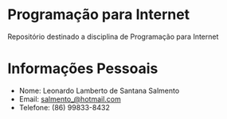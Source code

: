 # Programação para Internet
Repositório destinado a disciplina de Programação para Internet


# Informações Pessoais

- Nome: Leonardo Lamberto de Santana Salmento
- Email: salmento_@hotmail.com 
- Telefone: (86) 99833-8432


